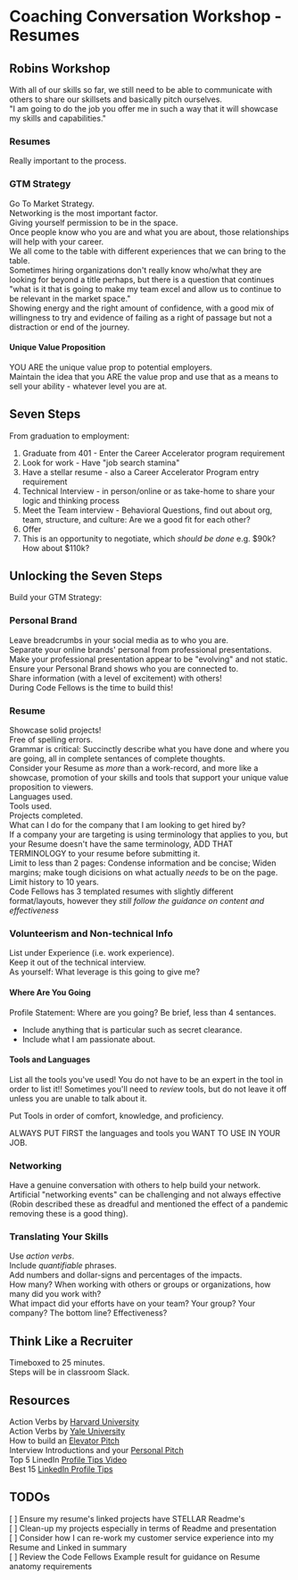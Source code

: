 # Coaching Conversation Workshop - Resumes

## Robins Workshop

With all of our skills so far, we still need to be able to communicate with others to share our skillsets and basically pitch ourselves.  
"I am going to do the job you offer me in such a way that it will showcase my skills and capabilities."  

### Resumes

Really important to the process.  

### GTM Strategy

Go To Market Strategy.  
Networking is the most important factor.  
Giving yourself permission to be in the space.  
Once people know who you are and what you are about, those relationships will help with your career.  
We all come to the table with different experiences that we can bring to the table.  
Sometimes hiring organizations don't really know who/what they are looking for beyond a title perhaps, but there is a question that continues "what is it that is going to make my team excel and allow us to continue to be relevant in the market space."  
Showing energy and the right amount of confidence, with a good mix of willingness to try and evidence of failing as a right of passage but not a distraction or end of the journey.  

#### Unique Value Proposition

YOU ARE the unique value prop to potential employers.  
Maintain the idea that you ARE the value prop and use that as a means to sell your ability - whatever level you are at.  

## Seven Steps

From graduation to employment:

1. Graduate from 401 - Enter the Career Accelerator program requirement  
2. Look for work - Have "job search stamina"  
3. Have a stellar resume - also a Career Accelerator Program entry requirement  
4. Technical Interview - in person/online or as take-home to share your logic and thinking process  
5. Meet the Team interview - Behavioral Questions, find out about org, team, structure, and culture: Are we a good fit for each other?  
6. Offer
7. This is an opportunity to negotiate, which *should be done* e.g. $90k? How about $110k?  

## Unlocking the Seven Steps

Build your GTM Strategy:

### Personal Brand  

Leave breadcrumbs in your social media as to who you are.  
Separate your online brands' personal from professional presentations.  
Make your professional presentation appear to be "evolving" and not static.  
Ensure your Personal Brand shows who you are connected to.  
Share information (with a level of excitement) with others!  
During Code Fellows is the time to build this!  

### Resume

Showcase solid projects!  
Free of spelling errors.  
Grammar is critical: Succinctly describe what you have done and where you are going, all in complete sentances of complete thoughts.  
Consider your Resume as *more* than a work-record, and more like a showcase, promotion of your skills and tools that support your unique value proposition to viewers.  
Languages used.  
Tools used.  
Projects completed.  
What can I do for the company that I am looking to get hired by?  
If a company your are targeting is using terminology that applies to you, but your Resume doesn't have the same terminology, ADD THAT TERMINOLOGY to your resume before submitting it.  
Limit to less than 2 pages: Condense information and be concise; Widen margins; make tough dicisions on what actually *needs* to be on the page.  
Limit history to 10 years.  
Code Fellows has 3 templated resumes with slightly different format/layouts, however they *still follow the guidance on content and effectiveness*  

### Volunteerism and Non-technical Info

List under Experience (i.e. work experience).  
Keep it out of the technical interview.  
As yourself: What leverage is this going to give me?  

#### Where Are You Going

Profile Statement: Where are you going? Be brief, less than 4 sentances.  

- Include anything that is particular such as secret clearance.  
- Include what I am passionate about.  

#### Tools and Languages

List all the tools you've used! You do not have to be an expert in the tool in order to list it!! Sometimes you'll need to *review* tools, but do not leave it off unless you are unable to talk about it.

Put Tools in order of comfort, knowledge, and proficiency.  

ALWAYS PUT FIRST the languages and tools you WANT TO USE IN YOUR JOB.  

### Networking

Have a genuine conversation with others to help build your network.  
Artificial "networking events" can be challenging and not always effective (Robin described these as dreadful and mentioned the effect of a pandemic removing these is a good thing).  

### Translating Your Skills

Use *action verbs*.  
Include *quantifiable* phrases.  
Add numbers and dollar-signs and percentages of the impacts.  
How many? When working with others or groups or organizations, how many did you work with?  
What impact did your efforts have on your team? Your group? Your company? The bottom line? Effectiveness?  

## Think Like a Recruiter

Timeboxed to 25 minutes.  
Steps will be in classroom Slack.  

## Resources

Action Verbs by [Harvard University](https://hls.harvard.edu/dept/opia/job-search-toolkit/action-verbs/)  
Action Verbs by [Yale University](https://cdn.ocs.yale.edu/wp-content/uploads/sites/77/2020/05/Resume_Action_Verbs.doc)  
How to build an [Elevator Pitch](https://www.topresume.com/career-advice/5-tips-for-delivering-the-perfect-elevator-pitch)  
Interview Introductions and your [Personal Pitch](https://targetjobs.co.uk/careers-advice/networking/273687-interview-introductions-how-to-perfect-your-personal-pitch)  
Top 5 LinedIn [Profile Tips Video](https://youtu.be/BcfGWi8Qywk)  
Best 15 [LinkedIn Profile Tips](https://www.scienceofpeople.com/linkedin-profile-tips/)  

## TODOs

[ ] Ensure my resume's linked projects have STELLAR Readme's  
[ ] Clean-up my projects especially in terms of Readme and presentation  
[ ] Consider how I can re-work my customer service experience into my Resume and Linked in summary  
[ ] Review the Code Fellows Example result for guidance on Resume anatomy requirements  
